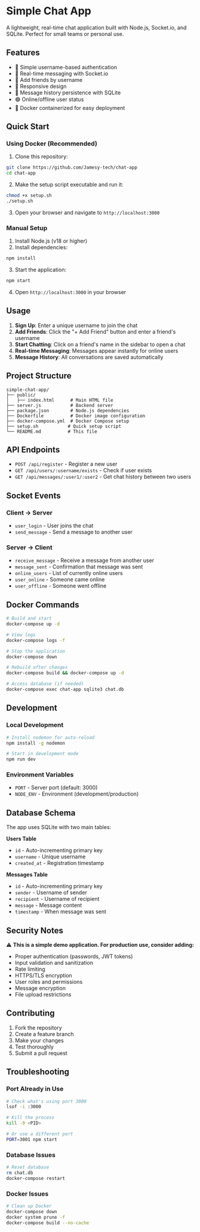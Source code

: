 # Simple Chat App

A lightweight, real-time chat application built with Node.js, Socket.io, and SQLite. Perfect for small teams or personal use.

## Features

- 🔐 Simple username-based authentication
- 💬 Real-time messaging with Socket.io
- 👥 Add friends by username
- 📱 Responsive design
- 💾 Message history persistence with SQLite
- 🟢 Online/offline user status
- 🐳 Docker containerized for easy deployment

## Quick Start

### Using Docker (Recommended)

1. Clone this repository:
```bash
git clone https://github.com/Jamesy-tech/chat-app
cd chat-app
```

2. Make the setup script executable and run it:
```bash
chmod +x setup.sh
./setup.sh
```

3. Open your browser and navigate to `http://localhost:3000`

### Manual Setup

1. Install Node.js (v18 or higher)
2. Install dependencies:
```bash
npm install
```

3. Start the application:
```bash
npm start
```

4. Open `http://localhost:3000` in your browser

## Usage

1. **Sign Up**: Enter a unique username to join the chat
2. **Add Friends**: Click the "+ Add Friend" button and enter a friend's username
3. **Start Chatting**: Click on a friend's name in the sidebar to open a chat
4. **Real-time Messaging**: Messages appear instantly for online users
5. **Message History**: All conversations are saved automatically

## Project Structure

```
simple-chat-app/
├── public/
│   ├── index.html      # Main HTML file
├── server.js           # Backend server
├── package.json        # Node.js dependencies
├── Dockerfile          # Docker image configuration
├── docker-compose.yml  # Docker Compose setup
├── setup.sh           # Quick setup script
└── README.md          # This file
```

## API Endpoints

- `POST /api/register` - Register a new user
- `GET /api/users/:username/exists` - Check if user exists
- `GET /api/messages/:user1/:user2` - Get chat history between two users

## Socket Events

### Client → Server
- `user_login` - User joins the chat
- `send_message` - Send a message to another user

### Server → Client
- `receive_message` - Receive a message from another user
- `message_sent` - Confirmation that message was sent
- `online_users` - List of currently online users
- `user_online` - Someone came online
- `user_offline` - Someone went offline

## Docker Commands

```bash
# Build and start
docker-compose up -d

# View logs
docker-compose logs -f

# Stop the application
docker-compose down

# Rebuild after changes
docker-compose build && docker-compose up -d

# Access database (if needed)
docker-compose exec chat-app sqlite3 chat.db
```

## Development

### Local Development
```bash
# Install nodemon for auto-reload
npm install -g nodemon

# Start in development mode
npm run dev
```

### Environment Variables
- `PORT` - Server port (default: 3000)
- `NODE_ENV` - Environment (development/production)

## Database Schema

The app uses SQLite with two main tables:

**Users Table**
- `id` - Auto-incrementing primary key
- `username` - Unique username
- `created_at` - Registration timestamp

**Messages Table**
- `id` - Auto-incrementing primary key
- `sender` - Username of sender
- `recipient` - Username of recipient
- `message` - Message content
- `timestamp` - When message was sent

## Security Notes

⚠️ **This is a simple demo application. For production use, consider adding:**

- Proper authentication (passwords, JWT tokens)
- Input validation and sanitization
- Rate limiting
- HTTPS/TLS encryption
- User roles and permissions
- Message encryption
- File upload restrictions

## Contributing

1. Fork the repository
2. Create a feature branch
3. Make your changes
4. Test thoroughly
5. Submit a pull request

## Troubleshooting

### Port Already in Use
```bash
# Check what's using port 3000
lsof -i :3000

# Kill the process
kill -9 <PID>

# Or use a different port
PORT=3001 npm start
```

### Database Issues
```bash
# Reset database
rm chat.db
docker-compose restart
```

### Docker Issues
```bash
# Clean up Docker
docker-compose down
docker system prune -f
docker-compose build --no-cache
```
